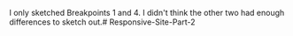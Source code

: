 I only sketched Breakpoints 1 and 4. I didn't think the other two had enough differences to sketch out.# Responsive-Site-Part-2
